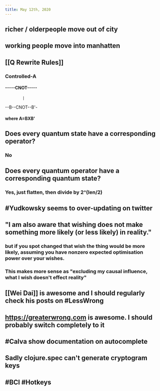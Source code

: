 ```yaml
---
title: May 12th, 2020
---
```


## richer / olderpeople move out of city

## working people move into manhatten

## [[Q Rewrite Rules]]
### Controlled-A
#### -----CNOT-----
            |             
--B--CNOT--B'-

#### where A=BXB'

## Does every quantum state have a corresponding operator?
### No

## Does every quantum operator have a corresponding quantum state?
### Yes, just flatten, then divide by 2^(len/2)

## #Yudkowsky seems to over-updating on twitter

## "I am also aware that wishing does not make something more likely (or less likely) in reality."
### but if you spot changed that wish the thing would be more likely, assuming you have nonzero expected optimisation power over your wishes.

### This makes more sense as "excluding my causal influence, what I wish doesn't effect reality"

## [[Wei Dai]] is awesome and I should regularly check his posts on #LessWrong 

## https://greaterwrong.com is awesome. I should probably switch completely to it

## #Calva show documentation on autocomplete

## Sadly clojure.spec can't generate cryptogram keys

## #BCI #Hotkeys
